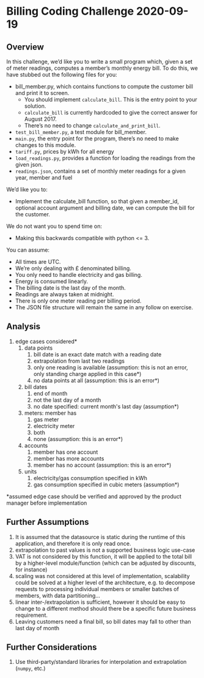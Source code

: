 # Billing Coding Challenge 2020-09-19

<h2 id="overview">Overview</h2>
<p>In this challenge, we’d like you to write a small program which, given a set of meter readings, computes a member’s monthly energy bill. To do this, we have stubbed out the following files for you:</p>
<ul>
<li>bill_member.py, which contains functions to compute the customer bill and print it to screen.<ul>
<li>You should implement <code>calculate_bill</code>. This is the entry point to your solution.</li>
<li><code>calculate_bill</code> is currently hardcoded to give the correct answer for August 2017.</li>
<li>There’s no need to change <code>calculate_and_print_bill</code>.</li>
</ul>
</li>
<li><code>test_bill_member.py</code>, a test module for bill_member.</li>
<li><code>main.py</code>, the entry point for the program, there’s no need to make changes to this module.</li>
<li><code>tariff.py</code>, prices by kWh for all energy</li>
<li><code>load_readings.py</code>, provides a function for loading the readings from the given json.</li>
<li><code>readings.json</code>, contains a set of monthly meter readings for a given year, member and fuel</li>
</ul>
<p>We’d like you to:</p>
<ul>
<li>Implement the calculate_bill function, so that given a member_id, optional account argument and billing date, we can compute the bill for the customer.</li>
</ul>
<p>We do not want you to spend time on:</p>
<ul>
<li>Making this backwards compatible with python &lt;= 3.</li>
</ul>
<p>You can assume:</p>
<ul>
<li>All times are UTC.</li>
<li>We’re only dealing with £ denominated billing.</li>
<li>You only need to handle electricity and gas billing.</li>
<li>Energy is consumed linearly.</li>
<li>The billing date is the last day of the month.</li>
<li>Readings are always taken at midnight.</li>
<li>There is only one meter reading per billing period.</li>
<li>The JSON file structure will remain the same in any follow on exercise.</li>
</ul>

## Analysis
1. edge cases considered*
    1. data points
        1. bill date is an exact date match with a reading date
        1. extrapolation from last two readings
        1. only one reading is available (assumption: this is not an error, only standing charge applied in this case*) 
        1. no data points at all (assumption: this is an error*)
    1. bill dates
        1. end of month
        1. not the last day of a month
        1. no date specified: current month's last day (assumption*)
    1. meters: member has 
        1. gas meter
        1. electricity meter
        1. both
        1. none (assumption: this is an error*)
    1. accounts
        1. member has one account
        1. member has more accounts
        1. member has no account (assumption: this is an error*)
    1. units
        1. electricity/gas consumption specified in kWh
        1. gas consumption specified in cubic meters (assumption*)

*assumed edge case should be verified and approved by the product manager before implementation
    
## Further Assumptions
1. It is assumed that the datasource is static during the runtime of this application, and therefore it is only read once.
1. extrapolation to past values is not a supported business logic use-case
1. VAT is not considered by this function, it will be applied to the total bill by a higher-level module/function (which can be adjusted by discounts, for instance)
1. scaling was not considered at this level of implementation, scalability could be solved at a higher level of the architecture, e.g. to decompose requests to processing individual members or smaller batches of members, with data partitioning...
1. linear inter-/extrapolation is sufficient, however it should be easy to change to a different method should there be a specific future business requirement.
1. Leaving customers need a final bill, so bill dates may fall to other than last day of month

## Further Considerations
1. Use third-party/standard libraries for interpolation and extrapolation (`numpy`, etc.)